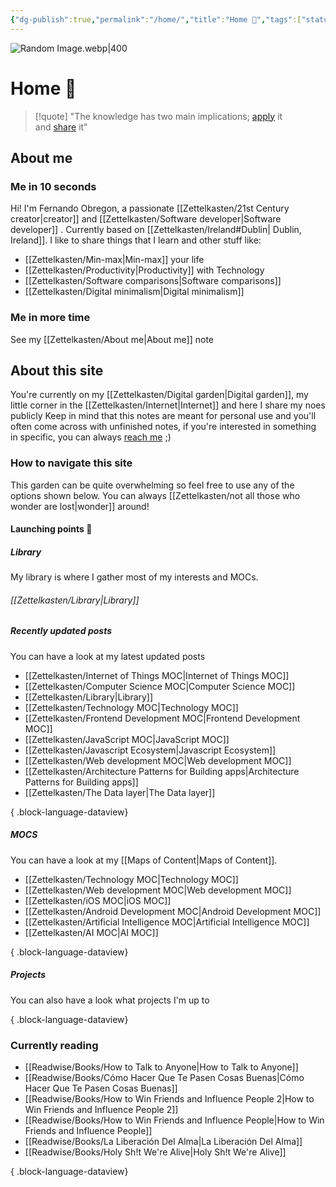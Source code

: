 ```yaml
---
{"dg-publish":true,"permalink":"/home/","title":"Home 👋","tags":["status/done","gardenEntry"],"dgShowTags":"false","created":"2022-10-04T22:13:24.000+01:00"}
---
```


![Random Image.webp|400](/img/user/Files/Random%20Image.webp)

# Home 👋

> [!quote] 
> "The knowledge has two main implications; [apply](https://garden.feernandooff.com/404) it and [share](https://garden.feernandooff.com/404) it"

## About me

### Me in 10 seconds
Hi! I'm Fernando Obregon, a passionate [[Zettelkasten/21st Century creator\|creator]] and  [[Zettelkasten/Software developer\|Software developer]] . Currently based on [[Zettelkasten/Ireland#Dublin\| Dublin, Ireland]].  I like to share things that I learn and other stuff like:
- [[Zettelkasten/Min-max\|Min-max]] your life
- [[Zettelkasten/Productivity\|Productivity]] with Technology
- [[Zettelkasten/Software comparisons\|Software comparisons]]
- [[Zettelkasten/Digital minimalism\|Digital minimalism]]

### Me in more time
See my [[Zettelkasten/About me\|About me]] note

## About this site

You're currently on my [[Zettelkasten/Digital garden\|Digital garden]], my little corner in the [[Zettelkasten/Internet\|Internet]] and here I share my noes publicly 
Keep in mind that this notes are meant for personal use and you'll often come across with unfinished notes, if you're interested in something in specific, you can always [reach me](https://feernandooff.com) ;)


### How to navigate this site
This garden can be quite overwhelming so feel free to use any of the options shown below. You can always [[Zettelkasten/not all those who wonder are lost\|wonder]] around! 
#### Launching points 🚀

##### Library
My library is where I gather most of my interests and MOCs.
###### [[Zettelkasten/Library\|Library]]

##### Recently updated posts
You can have a look at my latest updated posts
- [[Zettelkasten/Internet of Things MOC\|Internet of Things MOC]]
- [[Zettelkasten/Computer Science MOC\|Computer Science MOC]]
- [[Zettelkasten/Library\|Library]]
- [[Zettelkasten/Technology MOC\|Technology MOC]]
- [[Zettelkasten/Frontend Development MOC\|Frontend Development MOC]]
- [[Zettelkasten/JavaScript MOC\|JavaScript MOC]]
- [[Zettelkasten/Javascript Ecosystem\|Javascript Ecosystem]]
- [[Zettelkasten/Web development MOC\|Web development MOC]]
- [[Zettelkasten/Architecture Patterns for Building apps\|Architecture Patterns for Building apps]]
- [[Zettelkasten/The Data layer\|The Data layer]]

{ .block-language-dataview}
##### MOCS
You can have a look at my [[Maps of Content\|Maps of Content]]. 
- [[Zettelkasten/Technology MOC\|Technology MOC]]
- [[Zettelkasten/Web development MOC\|Web development MOC]]
- [[Zettelkasten/iOS MOC\|iOS MOC]]
- [[Zettelkasten/Android Development MOC\|Android Development MOC]]
- [[Zettelkasten/Artificial Intelligence MOC\|Artificial Intelligence MOC]]
- [[Zettelkasten/AI MOC\|AI MOC]]

{ .block-language-dataview}
##### Projects
You can also have a look what projects I'm up to 

{ .block-language-dataview}

### Currently reading
- [[Readwise/Books/How to Talk to Anyone\|How to Talk to Anyone]]
- [[Readwise/Books/Cómo Hacer Que Te Pasen Cosas Buenas\|Cómo Hacer Que Te Pasen Cosas Buenas]]
- [[Readwise/Books/How to Win Friends and Influence People 2\|How to Win Friends and Influence People 2]]
- [[Readwise/Books/How to Win Friends and Influence People\|How to Win Friends and Influence People]]
- [[Readwise/Books/La Liberación Del Alma\|La Liberación Del Alma]]
- [[Readwise/Books/Holy Sh!t We're Alive\|Holy Sh!t We're Alive]]

{ .block-language-dataview}
